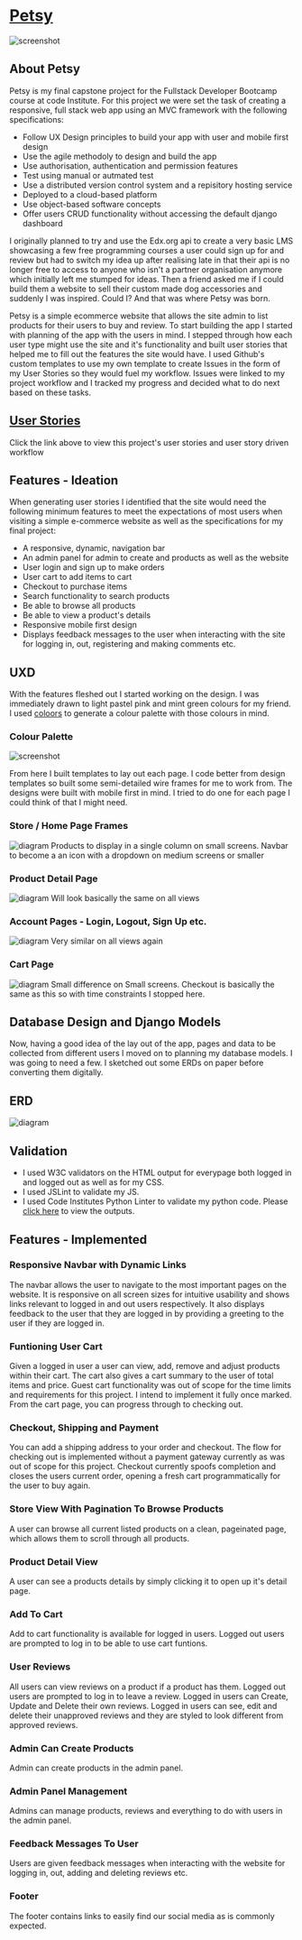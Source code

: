# [Petsy](https://pet-emporium-f2ff81a3d126.herokuapp.com/)
 ![screenshot](documentation/responsive-petsy.png)

## About Petsy
Petsy is my final capstone project for the Fullstack Developer Bootcamp course at code Institute. For this project we were set the task of creating a responsive, full stack web app using an MVC framework with the following specifications:
- Follow UX Design principles to build your app with user and mobile first design
- Use the agile methodoly to design and build the app
- Use authorisation, authentication and permission features
- Test using manual or autmated test
- Use a distributed version control system and a repisitory hosting service
- Deployed to a cloud-based platform
- Use object-based software concepts
- Offer users CRUD functionality without accessing the default django dashboard

I originally planned to try and use the Edx.org api to create a very basic LMS showcasing a few free programming courses a user could sign up for and review but had to switch my idea up after realising late in that their api is no longer free to access to anyone who isn't a partner organisation anymore which initially left me stumped for ideas. Then a friend asked me if I could build them a website to sell their custom made dog accessories and suddenly I was inspired. Could I? And that was where Petsy was born. 

Petsy is a simple ecommerce website that allows the site admin to list products for their users to buy and review. To start building the app I started with planning of the app with the users in mind. I stepped through how each user type might use the site and it's functionality and built user stories that helped me to fill out the features the site would have. I used Github's custom templates to use my own template to create Issues in the form of my User Stories so they would fuel my workflow. Issues were linked to my project workflow and I tracked my progress and decided what to do next based on these tasks.

## [User Stories](https://github.com/TolhurstTech/petsy/issues)
Click the link above to view this project's user stories and user story driven workflow

## Features - Ideation
When generating user stories I identified that the site would need the following minimum features to meet the expectations of most users when visiting a simple e-commerce website as well as the specifications for my final project:
- A responsive, dynamic, navigation bar
- An admin panel for admin to create and products as well as the website
- User login and sign up to make orders
- User cart to add items to cart
- Checkout to purchase items
- Search functionality to search products
- Be able to browse all products
- Be able to view a product's details
- Responsive mobile first design
- Displays feedback messages to the user when interacting with the site for logging in, out, registering and making comments etc.

## UXD
With the features fleshed out I started working on the design. I was immediately drawn to light pastel pink and mint green colours for my friend. I used [coloors](https://coolors.co/) to generate a colour palette with those colours in mind.

### Colour Palette
![screenshot](documentation/colour_palette.png)

From here I built templates to lay out each page. I code better from design templates so built some semi-detailed wire frames for me to work from. The designs were built with mobile first in mind. I tried to do one for each page I could think of that I might need.

### Store / Home Page Frames
![diagram](documentation/petsy-wireframes-home.png)
Products to display in a single column on small screens. Navbar to become a an icon with a dropdown on medium screens or smaller

### Product Detail Page
![diagram](documentation/petsy-wireframes-product-detail.png)
Will look basically the same on all views

### Account Pages - Login, Logout, Sign Up etc.
![diagram](documentation/petsy-wireframes-account-pages.png)
Very similar on all views again

### Cart Page
![diagram](documentation/petsy-wireframes-cart.png)
Small difference on Small screens. Checkout is basically the same as this so with time constraints I stopped here.

## Database Design and Django Models
Now, having a good idea of the lay out of the app, pages and data to be collected from different users I moved on to planning my database models. I was going to need a few. I sketched out some ERDs on paper before converting them digitally.

## ERD
![diagram](documentation/petsy-erd.png)

## Validation
- I used W3C validators on the HTML output for everypage both logged in and logged out as well as for my CSS.
- I used JSLint to validate my JS.
- I used Code Institutes Python Linter to validate my python code.
Please [click here](VALIDATION.mg) to view the outputs.

## Features - Implemented

### Responsive Navbar with Dynamic Links
The navbar allows the user to navigate to the most important pages on the website. It is responsive on all screen sizes for intuitive usability and shows links relevant to logged in and out users respectively. It also displays feedback to the user that they are logged in by providing a greeting to the user if they are logged in.

### Funtioning User Cart
Given a logged in user a user can view, add, remove and adjust products within their cart.
The cart also gives a cart summary to the user of total items and price.
Guest cart functionality was out of scope for the time limits and requirements for this project. I intend to implement it fully once marked.
From the cart page, you can progress through to checking out.

### Checkout, Shipping and Payment
You can add a shipping address to your order and checkout.
The flow for checking out is implemented without a payment gateway currently as was out of scope for this project.
Checkout currently spoofs completion and closes the users current order, opening a fresh cart programmatically for the user to buy again.

### Store View With Pagination To Browse Products
A user can browse all current listed products on a clean, pageinated page, which allows them to scroll through all products.

### Product Detail View
A user can see a products details by simply clicking it to open up it's detail page.

### Add To Cart
Add to cart functionality is available for logged in users. 
Logged out users are prompted to log in to be able to use cart funtions.

### User Reviews
All users can view reviews on a product if a product has them.
Logged out users are prompted to log in to leave a review.
Logged in users can Create, Update and Delete their own reviews.
Logged in users can see, edit and delete their unapproved reviews and they are styled to look different from approved reviews.

### Admin Can Create Products
Admin can create products in the admin panel.

### Admin Panel Management
Admins can manage products, reviews and everything to do with users in the admin panel.

### Feedback Messages To User
Users are given feedback messages when interacting with the website for logging in, out, adding and deleting reviews etc.

### Footer
The footer contains links to easily find our social media as is commonly expected.


